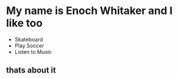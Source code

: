 # My name is Enoch Whitaker and I like too

- Skateboard
- Play Soccer
- Listen to Music

## thats about it
